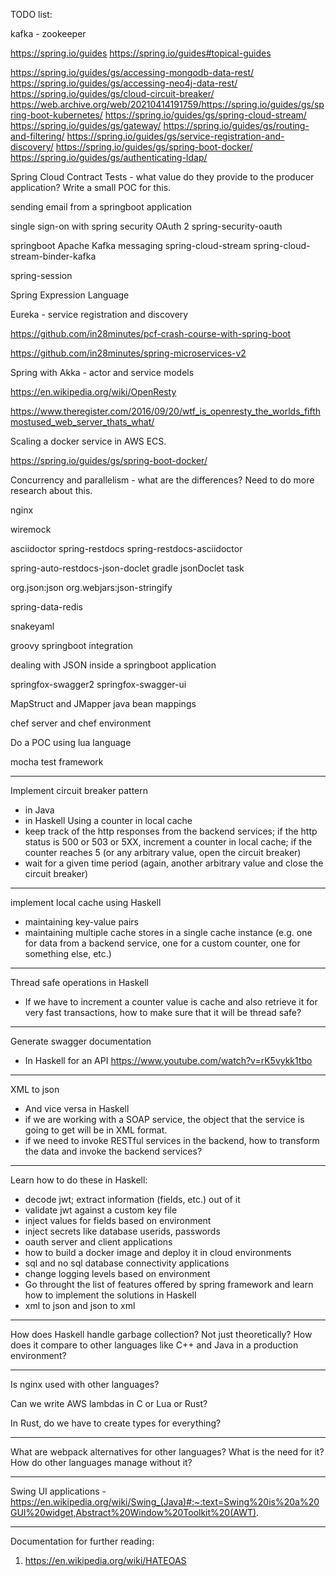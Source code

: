 TODO list:

kafka - zookeeper

https://spring.io/guides
https://spring.io/guides#topical-guides

https://spring.io/guides/gs/accessing-mongodb-data-rest/
https://spring.io/guides/gs/accessing-neo4j-data-rest/
https://spring.io/guides/gs/cloud-circuit-breaker/
https://web.archive.org/web/20210414191759/https://spring.io/guides/gs/spring-boot-kubernetes/
https://spring.io/guides/gs/spring-cloud-stream/
https://spring.io/guides/gs/gateway/
https://spring.io/guides/gs/routing-and-filtering/
https://spring.io/guides/gs/service-registration-and-discovery/
https://spring.io/guides/gs/spring-boot-docker/
https://spring.io/guides/gs/authenticating-ldap/


Spring Cloud Contract Tests - what value do they provide to the producer application? Write a small POC for this.

sending email from a springboot application

single sign-on with spring security OAuth 2
spring-security-oauth

springboot Apache Kafka messaging
spring-cloud-stream
spring-cloud-stream-binder-kafka

spring-session

Spring Expression Language

Eureka - service registration and discovery

https://github.com/in28minutes/pcf-crash-course-with-spring-boot

https://github.com/in28minutes/spring-microservices-v2

Spring with Akka - actor and service models

https://en.wikipedia.org/wiki/OpenResty

https://www.theregister.com/2016/09/20/wtf_is_openresty_the_worlds_fifthmostused_web_server_thats_what/

Scaling a docker service in AWS ECS.

https://spring.io/guides/gs/spring-boot-docker/

Concurrency and parallelism - what are the differences? Need to do more research about this.

nginx

wiremock

asciidoctor
spring-restdocs
spring-restdocs-asciidoctor

spring-auto-restdocs-json-doclet
gradle jsonDoclet task

org.json:json
org.webjars:json-stringify

spring-data-redis

snakeyaml

groovy springboot integration

dealing with JSON inside a springboot application

springfox-swagger2
springfox-swagger-ui

MapStruct and JMapper java bean mappings

chef server and chef environment

Do a POC using lua language

mocha test framework


------------------

Implement circuit breaker pattern
- in Java
- in Haskell
Using a counter in local cache
- keep track of the http responses from the backend services; if the http status is 500 or 503 or 5XX, increment a counter in local cache; if the counter reaches 5 (or any arbitrary value, open the circuit breaker)
- wait for a given time period (again, another arbitrary value and close the circuit breaker)

------------------

implement local cache using Haskell
- maintaining key-value pairs
- maintaining multiple cache stores in a single cache instance (e.g. one for data from a backend service, one for a custom counter, one for something else, etc.)

------------------

Thread safe operations in Haskell
- If we have to increment a counter value is cache and also retrieve it for very fast transactions, how to make sure that it will be thread safe?

------------------

Generate swagger documentation
- In Haskell for an API
https://www.youtube.com/watch?v=rK5vykk1tbo

------------------

XML to json
- And vice versa in Haskell
- if we are working with a SOAP service, the object that the service is going to get will be in XML format.
- if we need to invoke RESTful services in the backend, how to transform the data and invoke the backend services?

------------------

Learn how to do these in Haskell:
- decode jwt; extract information (fields, etc.) out of it
- validate jwt against a custom key file
- inject values for fields based on environment
- inject secrets like database userids, passwords
- oauth server and client applications
- how to build a docker image and deploy it in cloud environments
- sql and no sql database connectivity applications
- change logging levels based on environment
- Go throught the list of features offered by spring framework and learn how to implement the solutions in Haskell
- xml to json and json to xml

------------------

How does Haskell handle garbage collection? Not just theoretically? How does it compare to other languages like C++ and Java in a production environment?

------------------

Is nginx used with other languages?

Can we write AWS lambdas in C or Lua or Rust?

In Rust, do we have to create types for everything?

------------------

What are webpack alternatives for other languages? What is the need for it? How do other languages manage without it?

------------------

Swing UI applications - https://en.wikipedia.org/wiki/Swing_(Java)#:~:text=Swing%20is%20a%20GUI%20widget,Abstract%20Window%20Toolkit%20(AWT).

------------------

Documentation for further reading:

1. https://en.wikipedia.org/wiki/HATEOAS
